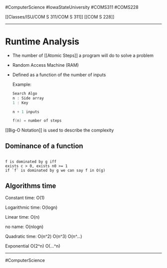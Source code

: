 #ComputerScience  #IowaStateUniversity  #COMS311 #COMS228


[[Classes/ISU/COM S 311/COM S 311]]  [[COM S 228]]

---

# Runtime Analysis

- The number of [[Atomic Steps]] a program will do to solve a problem
- Random Access Machine (RAM)
- Defined as a function of the number of inputs

	 Example: 
	```c
	Search Algo
	n : Side array
	1 : Key
	
	n + 1 inputs
	
	f(n) = number of steps
	
	```


[[Big-O Notation]] is used to describe the complexity 


## Dominance of a function 

```

f is dominated by g iff
exists c > 0, exists n0 >= 1 
if `f` is dominated by g we can say f in O(g)

```

##  Algorithms time

Constant time:
O(1)

Logarithmic time:
O(logn)

Linear time:
O(n)

no name:
O(nlogn)

Quadratic time:
O(n^2)
O(n^3)
O(n^...)

Exponential 
O(2^n)
O(...^n)



***

#ComputerScience